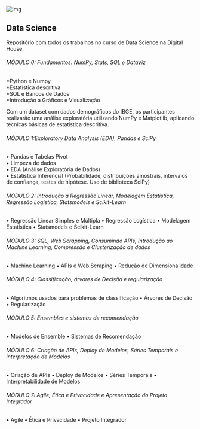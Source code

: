 ![img](https://raw.githubusercontent.com/arthurtavari/portfolio_data_science/master/img/layout.jpg)
## Data Science
Repositório com todos os trabalhos no curso de Data Science na Digital House.

###### MÓDULO 0: Fundamentos: NumPy, Stats, SQL e DataViz <br>
*Python e Numpy <br>
*Estatística descritiva <br>
*SQL e Bancos de Dados <br>
*Introdução a Gráficos e Visualização

Com um dataset com dados demográficos do IBGE, os participantes realizarão uma análise exploratória utilizando NumPy e Matplotlib, aplicando técnicas básicas de estatística descritiva. 

###### MÓDULO 1:Exploratory Data Analysis (EDA), Pandas e SciPy <br>
• Pandas e Tabelas Pivot <br>
• Limpeza de dados <br>
• EDA (Análise Exploratória de Dados) <br>
• Estatística Inferencial (Probabilidade, distribuições amostrais, intervalos de confiança, testes de hipótese. Uso de biblioteca SciPy)

###### MÓDULO 2: Introdução a Regressão Linear, Modelagem Estatística, Regressão Logística, Statsmodels e Scikit-Learn
• Regressão Linear Simples e Múltipla
• Regressão Logística
• Modelagem Estatística
• Statsmodels e Scikit-Learn

###### MÓDULO 3: SQL, Web Scrapping, Consumindo APIs, Introdução ao Machine Learning, Compressão e Clusterização de dados
• Machine Learning
• APIs e Web Scraping
• Redução de Dimensionalidade

###### MÓDULO 4: Classificação, árvores de Decisão e regularização
• Algoritmos usados para problemas de classificação
• Árvores de Decisão
• Regularização

###### MÓDULO 5: Ensembles e sistemas de recomendação
• Modelos de Ensemble
• Sistemas de Recomendação

###### MÓDULO 6: Criação de APIs, Deploy de Modelos, Séries Temporais e interpretação de Modelos
• Criação de APIs
• Deploy de Modelos
• Séries Temporais
• Interpretabilidade de Modelos

###### MÓDULO 7: Agile, Ética e Privacidade e Apresentação do Projeto Integrador
• Agile
• Ética e Privacidade
• Projeto Integrador
